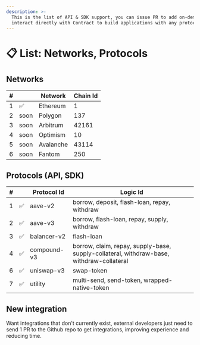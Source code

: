 ```yaml
---
description: >-
  This is the list of API & SDK support, you can issue PR to add on-demand or
  interact directly with Contract to build applications with any protocol.
---
```


# 📋 List: Networks, Protocols

## Networks

<table><thead><tr><th>#</th><th></th><th>Network</th><th data-type="number">Chain Id</th></tr></thead><tbody><tr><td>1</td><td>✅</td><td>Ethereum</td><td>1</td></tr><tr><td>2</td><td>soon</td><td>Polygon</td><td>137</td></tr><tr><td>3</td><td>soon</td><td>Arbitrum</td><td>42161</td></tr><tr><td>4</td><td>soon</td><td>Optimism</td><td>10</td></tr><tr><td>5</td><td>soon</td><td>Avalanche</td><td>43114</td></tr><tr><td>6</td><td>soon</td><td>Fantom</td><td>250</td></tr></tbody></table>

## Protocols (API, SDK)

| # |   | Protocol Id | Logic Id                                                                                 |
| - | - | ----------- | ---------------------------------------------------------------------------------------- |
| 1 | ✅ | aave-v2     | borrow, deposit, flash-loan, repay, withdraw                                             |
| 2 | ✅ | aave-v3     | borrow, flash-loan, repay, supply, withdraw                                              |
| 3 | ✅ | balancer-v2 | flash-loan                                                                               |
| 4 | ✅ | compound-v3 | borrow, claim, repay, supply-base, supply-collateral, withdraw-base, withdraw-collateral |
| 6 | ✅ | uniswap-v3  | swap-token                                                                               |
| 7 | ✅ | utility     | multi-send, send-token, wrapped-native-token                                             |

## New integration

Want integrations that don't currently exist, external developers just need to send 1 PR to the Github repo to get integrations, improving experience and reducing time.

